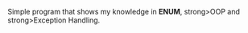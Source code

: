 Simple program that shows my knowledge in <strong>ENUM</strong>, strong>OOP</strong> and strong>Exception Handling</strong>.
